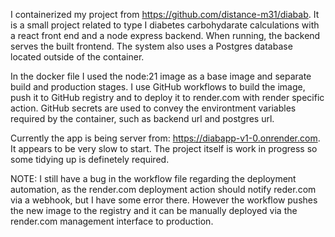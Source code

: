 I containerized my project from https://github.com/distance-m31/diabab. 
It is a small project related to type I diabetes carbohydarate calculations with a react front end and a node express backend. 
When running, the backend serves the built frontend. The system also uses a Postgres database located outside of the container.

In the docker file I used the node:21 image as a base image and separate build and production stages. I use GitHub workflows to
build the image, push it to GitHub registry and to deploy it to render.com with render specific action. GitHub secrets are used to 
convey the environtment variables required by the container, such as backend url and postgres url.

Currently the app is being server from: https://diabapp-v1-0.onrender.com. It appears to be very slow to start. The project itself is
work in progress so some tidying up is definetely required. 

NOTE: I still have a bug in the workflow file regarding the deployment automation, as the render.com deployment action should notify reder.com
via a webhook, but I have some error there. However the workflow pushes the new image to the registry and it can be manually deployed
via the render.com management interface to production.
